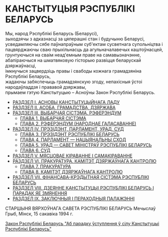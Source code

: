 # КАНСТЫТУЦЫЯ РЭСПУБЛІКІ БЕЛАРУСЬ

Мы, народ Рэспублікі Беларусь (Беларусі),<br>
зыходзячы з адказнасці за цяперашні стан і будучыню Беларусі,<br>
усведамляючы сябе паўнапраўным суб'ектам сусветнага супольніцтва і пацвярджаючы сваю прыхільнасць да агульначалавечых каштоўнасцей,<br>
грунтуючыся на сваім неад'емным праве на самавызначэнне,<br>
абапіраючыся на шматвяковую гісторыю развіцця беларускай дзяржаўнасці,<br>
імкнучыся зацвердзіць правы і свабоды кожнага грамадзяніна Рэспублікі Беларусь,<br>
жадаючы забяспечыць грамадзянскую згоду, непахісныя ўстоі народаўладдзя і прававой дзяржавы,<br>
прымаем гэтую Канстытуцыю – Асноўны Закон Рэспублікі Беларусь.

- [РАЗДЗЕЛ I. АСНОВЫ КАНСТЫТУЦЫЙНАГА ЛАДУ][section-1]
- [РАЗДЗЕЛ II. АСОБА, ГРАМАДСТВА, ДЗЯРЖАВА][section-2]
- [РА3Д3ЕЛ III. ВЫБАРЧАЯ СІСТЭМА. РЭФЕРЭНДУМ][section-3]
	- [ГЛАВА 1. ВЫБАРЧАЯ СІСТЭМА][chapter-1]
	- [ГЛАВА 2. РЭФЕРЭНДУМ (НАРОДНАЕ ГАЛАСАВАННЕ)][chapter-2]
- [РАЗДЗЕЛ IV. ПРЭЗІДЭНТ, ПАРЛАМЕНТ, УРАД, СУД][section-4]
	- [ГЛАВА 3. ПРЭЗІДЭНТ РЭСПУБЛІКІ БЕЛАРУСЬ][chapter-3]
	- [ГЛАВА 4. ПАРЛАМЕНТ — НАЦЫЯНАЛЬНЫ СХОД][chapter-4]
	- [ГЛАВА 5. УРАД — САВЕТ МІНІСТРАЎ РЭСПУБЛІКІ БЕЛАРУСЬ][chapter-5]
	- [ГЛАВА 6. СУД][chapter-6]
- [РАЗДЗЕЛ V. МЯСЦОВАЕ КІРАВАННЕ I САМАКІРАВАННЕ][section-5]
- [РАЗДЗЕЛ VI. ПРАКУРАТУРА. КАМІТЭТ ДЗЯРЖАЎНАГА КАНТРОЛЮ][section-6]
	- [ГЛАВА 7. ПРАКУРАТУРА][chapter-7]
	- [ГЛАВА 8. КАМІТЭТ ДЗЯРЖАЎНАГА КАНТРОЛЮ][chapter-8]
- [РАЗДЗЕЛ VII. ФІНАНСАВА-КРЭДЫТНАЯ СІСТЭМА РЭСПУБЛІКІ БЕЛАРУСЬ][section-7]
- [РАЗД3ЕЛ VIII. ДЗЕЯННЕ КАНСТЫТУЦЫІ РЭСПУБЛІКІ БЕЛАРУСЬ І ПАРАДАК ЯЕ ЗМЯНЕННЯ][section-8]
- [РАЗД3ЕЛ IX. ЗАКЛЮЧНЫЯ І ПЕРАХОДНЫЯ ПАЛАЖЭННІ][section-9]

СТАРШЫНЯ ВЯРХОЎНАГА САВЕТА РЭСПУБЛІКІ БЕЛАРУСЬ
Мечыслаў Грыб, Мінск, 15 сакавіка 1994 г.

[Закон Рэспублікі Беларусь "Аб парадку ўступлення ў сілу Канстытуцыі Рэспублікі Беларусь"](./law.md)

[section-1]: ./section-i.md
[section-2]: ./section-ii.md
[section-3]: ./section-iii.md
[section-4]: ./section-iv.md
[section-5]: ./section-v.md
[section-6]: ./section-vi.md
[section-7]: ./section-vii.md
[section-8]: ./section-viii.md
[section-9]: ./section-ix.md

[chapter-1]: ./section-iii.md#глава-1-выбарчая-сістэма
[chapter-2]: ./section-iii.md#глава-2-рэферэндум-народнае-галасаванне
[chapter-3]: ./section-iv.md#глава-3-прэзідэнт-рэспублікі-беларусь
[chapter-4]: ./section-iv.md#глава-4-парламент--нацыянальны-сход
[chapter-5]: ./section-iv.md#глава-5-урад--савет-міністраў-рэспублікі-беларусь
[chapter-6]: ./section-iv.md#глава-6-суд
[chapter-7]: ./section-vi.md#глава-7-пракуратура
[chapter-8]: ./section-vi.md#глава-8-камітэт-дзяржаўнага-кантролю
